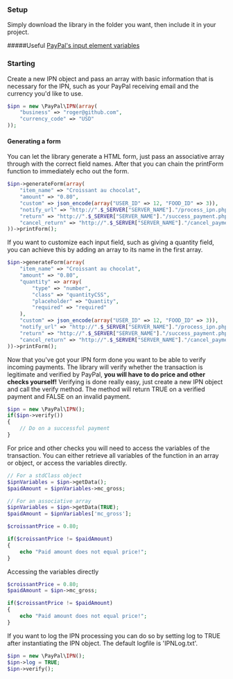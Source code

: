 


### Setup
Simply download the library in the folder you want, then include it in your project.

#####Useful
[PayPal's input element variables](https://developer.paypal.com/webapps/developer/docs/classic/paypal-payments-standard/integration-guide/Appx_websitestandard_htmlvariables/)


### Starting
Create a new IPN object and pass an array with basic information that is necessary for the IPN, such as your PayPal receiving email and the currency you'd like to use.
```php
$ipn = new \PayPal\IPN(array(
    "business" => "roger@github.com",
    "currency_code" => "USD"
));
```

#### Generating a form
You can let the library generate a HTML form, just pass an associative array through with the correct field names. After that you can chain the printForm function to immediately echo out the form.
```php
$ipn->generateForm(array(
    "item_name" => "Croissant au chocolat",
    "amount" => "0.80",
    "custom" => json_encode(array("USER_ID" => 12, "FOOD_ID" => 3)),
    "notify_url" => "http://".$_SERVER["SERVER_NAME"]."/process_ipn.php",
    "return" => "http://".$_SERVER["SERVER_NAME"]."/success_payment.php",
    "cancel_return" => "http://".$_SERVER["SERVER_NAME"]."/cancel_payment.php",
))->printForm();
```


If you want to customize each input field, such as giving a quantity field, you can achieve this by adding an array to its name in the first array.
```php
$ipn->generateForm(array(
    "item_name" => "Croissant au chocolat",
    "amount" => "0.80",
    "quantity" => array(
        "type" => "number",
        "class" => "quantityCSS",
        "placeholder" => "Quantity",
        "required" => "required"
    ),
    "custom" => json_encode(array("USER_ID" => 12, "FOOD_ID" => 3)),
    "notify_url" => "http://".$_SERVER["SERVER_NAME"]."/process_ipn.php",
    "return" => "http://".$_SERVER["SERVER_NAME"]."/success_payment.php",
    "cancel_return" => "http://".$_SERVER["SERVER_NAME"]."/cancel_payment.php",
))->printForm();
```

Now that you've got your IPN form done you want to be able to verify incoming payments. The library will verify whether the transaction is legitimate and verified by PayPal, **you will have to do price and other checks yourself!**
Verifying is done really easy, just create a new IPN object and call the verify method. The method will return TRUE on a verified payment and FALSE on an invalid payment.
```php
$ipn = new \PayPal\IPN();
if($ipn->verify())
{
    // Do on a successful payment
}
```


For price and other checks you will need to access the variables of the transaction. You can either retrieve all variables of the function in an array or object, or access the variables directly.
```php
// For a stdClass object
$ipnVariables = $ipn->getData();
$paidAmount = $ipnVariables->mc_gross;

// For an associative array
$ipnVariables = $ipn->getData(TRUE);
$paidAmount = $ipnVariables['mc_gross'];

$croissantPrice = 0.80;

if($croissantPrice != $paidAmount)
{
    echo "Paid amount does not equal price!";
}

```

Accessing the variables directly
```php
$croissantPrice = 0.80;
$paidAmount = $ipn->mc_gross;

if($croissantPrice != $paidAmount)
{
    echo "Paid amount does not equal price!";
}
```

If you want to log the IPN processing you can do so by setting log to TRUE after instantiating the IPN object. The default logfile is 'IPNLog.txt'.
```php
$ipn = new \PayPal\IPN();
$ipn->log = TRUE;
$ipn->verify();

```
